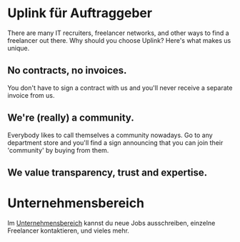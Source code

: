 # Uplink für Auftraggeber

There are many IT recruiters, freelancer networks, and other ways to find a freelancer out there. Why should you choose Uplink? Here's what makes us unique.

## No contracts, no invoices.

You don't have to sign a contract with us and you'll never receive a separate invoice from us.

## We're (really) a community.

Everybody likes to call themselves a community nowadays. Go to any department store and you'll find a sign announcing that you can join their 'community' by buying from them.

## We value transparency, trust and expertise.

# Unternehmensbereich

Im [Unternehmensbereich](https://app.uplink.tech/) kannst du neue Jobs ausschreiben, einzelne Freelancer kontaktieren, und vieles mehr.
